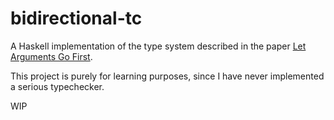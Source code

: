 # bidirectional-tc
A Haskell implementation of the type system described in the paper [Let Arguments Go First](https://link.springer.com/chapter/10.1007/978-3-319-89884-1_10).

This project is purely for learning purposes, since I have never implemented a serious typechecker.

WIP
